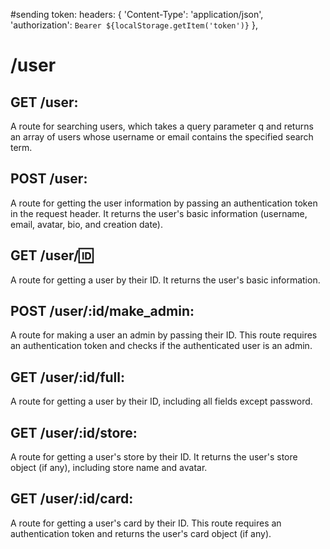 #sending token:
headers: {
        'Content-Type': 'application/json',
        'authorization': `Bearer ${localStorage.getItem('token')}`
      },


# /user

## GET /user: 
A route for searching users, which takes a query parameter q and returns an array of users whose username or email contains the specified search term.

## POST /user: 
A route for getting the user information by passing an authentication token in the request header. It returns the user's basic information (username, email, avatar, bio, and creation date).

## GET /user/:id: 
A route for getting a user by their ID. It returns the user's basic information.

## POST /user/:id/make_admin: 
A route for making a user an admin by passing their ID. This route requires an authentication token and checks if the authenticated user is an admin.

## GET /user/:id/full: 
A route for getting a user by their ID, including all fields except password.

## GET /user/:id/store: 
A route for getting a user's store by their ID. It returns the user's store object (if any), including store name and avatar.

## GET /user/:id/card: 
A route for getting a user's card by their ID. This route requires an authentication token and returns the user's card object (if any).
